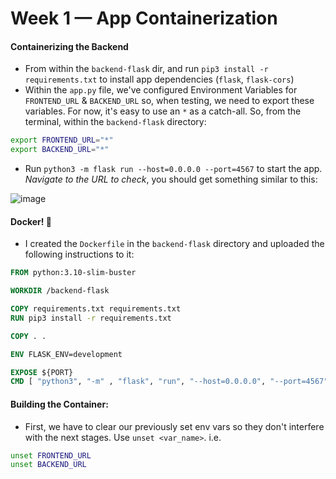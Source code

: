 # Week 1 — App Containerization

#### Containerizing the Backend
- From within the `backend-flask` dir, and run `pip3 install -r requirements.txt` to install app dependencies (`flask`, `flask-cors`)
- Within the `app.py` file, we've configured Environment Variables for `FRONTEND_URL` & `BACKEND_URL` so, when testing, we need to export these variables. For now, it's easy to use an `*` as a catch-all. So, from the terminal, within the `backend-flask` directory:
``` bash
export FRONTEND_URL="*"
export BACKEND_URL="*"
```
- Run `python3 -m flask run --host=0.0.0.0 --port=4567` to start the app. _Navigate to the URL to check_, you should get something similar to this:

![image](https://user-images.githubusercontent.com/64602124/220790797-89ea42a8-87c9-4e1c-8a69-02f1de721af6.png)


#### Docker! 🐳
- I created the `Dockerfile` in the `backend-flask` directory and uploaded the following instructions to it:

``` Dockerfile
FROM python:3.10-slim-buster

WORKDIR /backend-flask

COPY requirements.txt requirements.txt
RUN pip3 install -r requirements.txt

COPY . .

ENV FLASK_ENV=development

EXPOSE ${PORT}
CMD [ "python3", "-m" , "flask", "run", "--host=0.0.0.0", "--port=4567"]
```

#### Building the Container:
- First, we have to clear our previously set env vars so they don't interfere with the next stages. Use `unset <var_name>`. i.e. 
``` bash
unset FRONTEND_URL
unset BACKEND_URL
```
